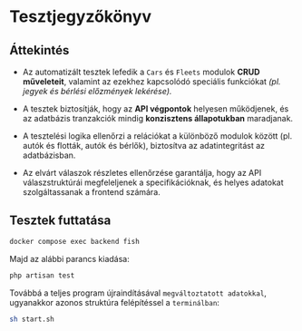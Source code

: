 # Tesztjegyzőkönyv

## Áttekintés
- Az automatizált tesztek lefedik a `Cars` és `Fleets` modulok **CRUD műveleteit**, valamint az ezekhez kapcsolódó speciális funkciókat _(pl. jegyek és bérlési előzmények lekérése)._

- A tesztek biztosítják, hogy az **API végpontok** helyesen működjenek, és az adatbázis tranzakciók mindig **konzisztens állapotukban** maradjanak.

- A tesztelési logika ellenőrzi a relációkat a különböző modulok között (pl. autók és flották, autók és bérlők), biztosítva az adatintegritást az adatbázisban.

- Az elvárt válaszok részletes ellenőrzése garantálja, hogy az API válaszstruktúrái megfeleljenek a specifikációknak, és helyes adatokat szolgáltassanak a frontend számára.

## Tesztek futtatása

```bash
docker compose exec backend fish
```

Majd az alábbi parancs kiadása:

```php
php artisan test
```

Továbbá a teljes program újraindításával `megváltoztatott adatokkal`, ugyanakkor azonos struktúra felépítéssel a `terminálban`:

```bash
sh start.sh
```